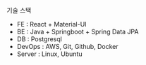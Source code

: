 기술 스택

- FE : React + Material-UI
- BE : Java + Springboot + Spring Data JPA
- DB : Postgresql
- DevOps : AWS, Git, Github, Docker
- Server : Linux, Ubuntu
